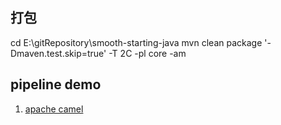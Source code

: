 ## 打包
cd E:\gitRepository\smooth-starting-java
mvn clean package '-Dmaven.test.skip=true' -T 2C -pl core -am


## pipeline demo
1. [apache camel](https://github.com/apache/camel/)
